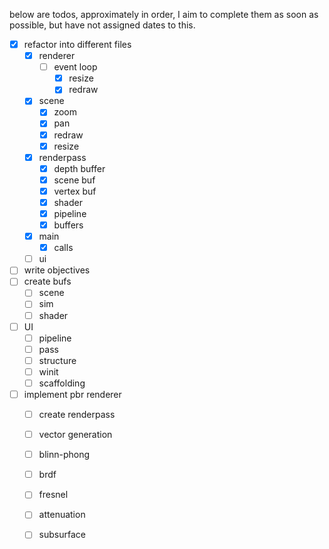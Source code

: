below are todos, approximately in order, I aim to complete them as soon as possible, but have not assigned dates to this.

- [X] refactor into different files
  - [X] renderer
    - [ ] event loop
      - [X] resize
      - [X] redraw
  - [X] scene
    - [X] zoom
    - [X] pan
    - [X] redraw
    - [X] resize
  - [x] renderpass
    - [X] depth buffer
    - [X] scene buf
    - [x] vertex buf
    - [X] shader
    - [X] pipeline
    - [X] buffers
  - [X] main
    - [X] calls
  - [ ] ui

- [ ] write objectives
- [ ] create bufs
  - [ ] scene
  - [ ] sim
  - [ ] shader

- [ ] UI
    - [ ] pipeline
    - [ ] pass
    - [ ] structure
    - [ ] winit
    - [ ] scaffolding

- [ ] implement pbr renderer
    - [ ] create renderpass
    - [ ] vector generation
    - [ ] blinn-phong
    - [ ] brdf
    - [ ] fresnel
    - [ ] attenuation
    - [ ] subsurface

